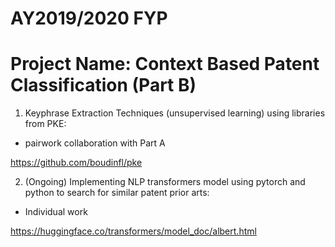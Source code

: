 # AY2019/2020 FYP

# Project Name: Context Based Patent Classification (Part B)


1. Keyphrase Extraction Techniques (unsupervised learning) using libraries from PKE:
 - pairwork collaboration with Part A
 
  https://github.com/boudinfl/pke
  
2. (Ongoing) Implementing NLP transformers model using pytorch and python to search for similar patent prior arts:
 - Individual work
 
https://huggingface.co/transformers/model_doc/albert.html
  
  
